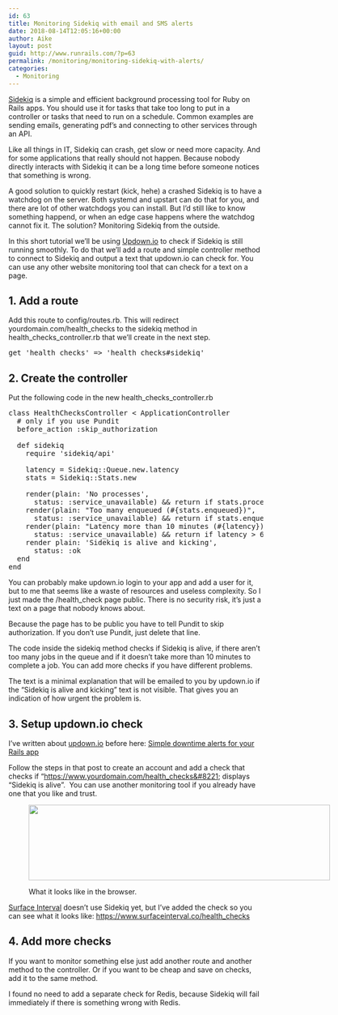 ```yaml
---
id: 63
title: Monitoring Sidekiq with email and SMS alerts
date: 2018-08-14T12:05:16+00:00
author: Aike
layout: post
guid: http://www.runrails.com/?p=63
permalink: /monitoring/monitoring-sidekiq-with-alerts/
categories:
  - Monitoring
---
```

[Sidekiq](https://github.com/mperham/sidekiq) is a simple and efficient background processing tool for Ruby on Rails apps. You should use it for tasks that take too long to put in a controller or tasks that need to run on a schedule. Common examples are sending emails, generating pdf&#8217;s and connecting to other services through an API.

Like all things in IT, Sidekiq can crash, get slow or need more capacity. And for some applications that really should not happen. Because nobody directly interacts with Sidekiq it can be a long time before someone notices that something is wrong.

A good solution to quickly restart (kick, hehe) a crashed Sidekiq is to have a watchdog on the server. Both systemd and upstart can do that for you, and there are lot of other watchdogs you can install. But I&#8217;d still like to know something happend, or when an edge case happens where the watchdog cannot fix it. The solution? Monitoring Sidekiq from the outside.

<!--more-->

In this short tutorial we&#8217;ll be using <a href="https://updown.io/r/vw0un" target="_blank" rel="noopener">Updown.io</a> to check if Sidekiq is still running smoothly. To do that we&#8217;ll add a route and simple controller method to connect to Sidekiq and output a text that updown.io can check for. You can use any other website monitoring tool that can check for a text on a page.

## 1. Add a route

Add this route to config/routes.rb. This will redirect yourdomain.com/health\_checks to the sidekiq method in health\_checks_controller.rb that we&#8217;ll create in the next step.

<pre class="lang:default decode:true" title="Add a new route to your config/routes.rb file">get 'health_checks' =&gt; 'health_checks#sidekiq'</pre>

## 2. Create the controller

Put the following code in the new health\_checks\_controller.rb

<pre class="lang:ruby decode:true">class HealthChecksController &lt; ApplicationController
  # only if you use Pundit
  before_action :skip_authorization

  def sidekiq
    require 'sidekiq/api'

    latency = Sidekiq::Queue.new.latency
    stats = Sidekiq::Stats.new

    render(plain: 'No processes',
      status: :service_unavailable) && return if stats.processes_size == 0
    render(plain: "Too many enqueued (#{stats.enqueued})",
      status: :service_unavailable) && return if stats.enqueued &gt; 250
    render(plain: "Latency more than 10 minutes (#{latency})",
      status: :service_unavailable) && return if latency &gt; 600
    render plain: 'Sidekiq is alive and kicking',
      status: :ok
  end
end
</pre>

You can probably make updown.io login to your app and add a user for it, but to me that seems like a waste of resources and useless complexity. So I just made the /health_check page public. There is no security risk, it&#8217;s just a text on a page that nobody knows about.

Because the page has to be public you have to tell Pundit to skip authorization. If you don&#8217;t use Pundit, just delete that line.

The code inside the sidekiq method checks if Sidekiq is alive, if there aren&#8217;t too many jobs in the queue and if it doesn&#8217;t take more than 10 minutes to complete a job. You can add more checks if you have different problems.

The text is a minimal explanation that will be emailed to you by updown.io if the &#8220;Sidekiq is alive and kicking&#8221; text is not visible. That gives you an indication of how urgent the problem is.

## 3. Setup updown.io check

I&#8217;ve written about [updown.io](https://updown.io/r/vw0un) before here: [Simple downtime alerts for your Rails app](http://www.runrails.com/servers/simple-downtime-alerts-for-your-rails-app-in-5-minutes/)

Follow the steps in that post to create an account and add a check that checks if &#8220;https://www.yourdomain.com/health_checks&#8221; displays &#8220;Sidekiq is alive&#8221;.  You can use another monitoring tool if you already have one that you like and trust.<figure id="attachment_70" aria-describedby="caption-attachment-70" style="width: 596px" class="wp-caption alignnone">

<img class=" wp-image-70" src="http://www.runrails.com/wp-content/uploads/2018/08/Screenshot-2018-08-14-13.57.08-300x75.png" alt="" width="596" height="149" srcset="https://www.runrails.com/wp-content/uploads/2018/08/Screenshot-2018-08-14-13.57.08-300x75.png 300w, https://www.runrails.com/wp-content/uploads/2018/08/Screenshot-2018-08-14-13.57.08-768x191.png 768w, https://www.runrails.com/wp-content/uploads/2018/08/Screenshot-2018-08-14-13.57.08.png 1020w" sizes="(max-width: 596px) 85vw, 596px" /> <figcaption id="caption-attachment-70" class="wp-caption-text">What it looks like in the browser.</figcaption></figure> 

[Surface Interval](https://www.surfaceinterval.co) doesn&#8217;t use Sidekiq yet, but I&#8217;ve added the check so you can see what it looks like: <https://www.surfaceinterval.co/health_checks>

## 4. Add more checks

If you want to monitor something else just add another route and another method to the controller. Or if you want to be cheap and save on checks, add it to the same method.

I found no need to add a separate check for Redis, because Sidekiq will fail immediately if there is something wrong with Redis.